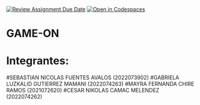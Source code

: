 [![Review Assignment Due Date](https://classroom.github.com/assets/deadline-readme-button-22041afd0340ce965d47ae6ef1cefeee28c7c493a6346c4f15d667ab976d596c.svg)](https://classroom.github.com/a/0SqZJ8VW)
[![Open in Codespaces](https://classroom.github.com/assets/launch-codespace-2972f46106e565e64193e422d61a12cf1da4916b45550586e14ef0a7c637dd04.svg)](https://classroom.github.com/open-in-codespaces?assignment_repo_id=20418689)
# GAME-ON

# Integrantes:
#SEBASTIAN NICOLAS FUENTES AVALOS		(2022073902)
#GABRIELA LUZKALID GUTIERREZ MAMANI 	(2022074263)
#MAYRA FERNANDA CHIRE RAMOS			(2021072620)
#CESAR NIKOLAS CAMAC MELENDEZ		(2022074262)


